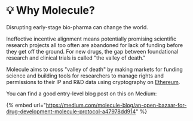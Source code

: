 # 💡 Why Molecule?

Disrupting early-stage bio-pharma can change the world.&#x20;

Ineffective incentive alignment means potentially promising scientific research projects all too often are abandoned for lack of funding before they get off the ground. For new drugs, the gap between foundational research and clinical trials is called "the valley of death."&#x20;

Molecule aims to cross "valley of death" by making markets for funding science and building tools for researchers to manage rights and permissions to their IP and R\&D data using cryptography on [Ethereum](https://www.ethereum.org).&#x20;

You can find a good entry-level blog post on this on Medium:&#x20;

{% embed url="https://medium.com/molecule-blog/an-open-bazaar-for-drug-development-molecule-protocol-a47978dd914" %}
